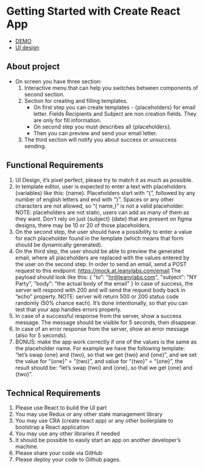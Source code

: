 # Getting Started with Create React App

- [DEMO](https://sasha-krasnoshchokov.github.io/email_template/)
- [UI design](https://www.figma.com/file/HcQ8uMVeTyrDldblY5Axou/Email-Templater?node-id=1%3A2)

## About project
- On screen you have three section:
  1. Interactive menu that can help you switches between components of second section.
  2. Section for creating and filling templates. 
      - On first step you can create templates - {placeholders} for email letter.
      Fields Recipients and Subject are non creation fields. They are only for fill information.
      - On second step you must describes all {placeholders}.
      - Then you can preview and send your email letter.
  3. The third section will notify you about success or unsuccess     sending.

## Functional Requirements
1.	UI Design, it’s pixel perfect, please try to match it as much as possible.
2.	In template editor, user is expected to enter a text with placeholders (variables) like this: {name}. Placeholders start with “{“, followed by any number of english letters and end with “}”. Spaces or any other characters are not allowed, so “{ name,}” is not a valid placeholder.
NOTE: placeholders are not static, users can add as many of them as they want. Don’t rely on just {subject} {date} that are present on figma designs, there may be 10 or 20 of those placeholders.
3.	On the second step, the user should have a possibility to enter a value for each placeholder found in the template (which means that form should be dynamically generated).
4.	On the third step, the user should be able to preview the generated email, where all placeholders are replaced with the values entered by the user on the second step. In order to send an email, send a POST request to this endpoint:  https://mock.at.leanylabs.com/email
The payload should look like this:
  {
    "to": "hr@leanylabs.com",
    "subject": "NY Party",
    "body": "the actual body of the email"
  }
In case of success, the server will respond with 200 and will send the request body back in “echo” property.
NOTE: server will return 500 or 200 status code randomly (50% chance each). It’s done intentionally, so that you can test that your app handles errors properly.
5.	In case of a successful response from the server, show a success message. The message should be visible for 5 seconds, then disappear.
6.	In case of an error response from the server, show an error message (also for 5 seconds).
7.	BONUS: make the app work correctly if one of the values is the same as the placeholder name. For example we have the following template: “let’s swap {one} and {two}, so that we get {two} and {one}”, and we set the value for “{one}” = “{two}”, and value for “{two}” = “{one}”, the result should be:  “let’s swap {two} and {one}, so that we get {one} and {two}”.

## Technical Requirements
1.	Please use React to build the UI part
2.	You may use Redux or any other state management library
3.	You may use CRA (create react app) or any other boilerplate to bootstrap a React application
4.	You may use any other libraries if needed
5.	It should be possible to easily start an app on another developer’s machine.
6.	Please share your code via GitHub
7.	Please deploy your code to Github pages.
